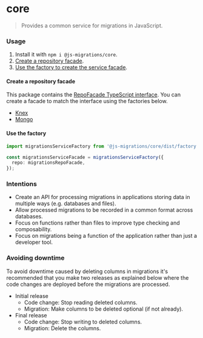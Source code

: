 # core
> Provides a common service for migrations in JavaScript.

### Usage
1. Install it with `npm i @js-migrations/core`.
1. [Create a repository facade](#create-a-repository-facade).
1. [Use the factory to create the service facade](#use-the-factory).

#### Create a repository facade
This package contains the [RepoFacade TypeScript interface](./src/RepoFacade.ts). You can create a facade to match the interface using the factories below.

- [Knex](https://github.com/js-migrations/knex/blob/master/readme.md)
- [Mongo](https://github.com/js-migrations/mongo/blob/master/readme.md)

#### Use the factory
```typescript
import migrationsServiceFactory from '@js-migrations/core/dist/factory';

const migrationsServiceFacade = migrationsServiceFactory({
  repo: migrationsRepoFacade,
});
```

### Intentions
- Create an API for processing migrations in applications storing data in multiple ways (e.g. databases and files).
- Allow processed migrations to be recorded in a common format across databases.
- Focus on functions rather than files to improve type checking and composability.
- Focus on migrations being a function of the application rather than just a developer tool.

### Avoiding downtime
To avoid downtime caused by deleting columns in migrations it's recommended that you make two releases as explained below where the code changes are deployed before the migrations are processed.

- Initial release
  - Code change: Stop reading deleted columns.
  - Migration: Make columns to be deleted optional (if not already).
- Final release
  - Code change: Stop writing to deleted columns.
  - Migration: Delete the columns.
